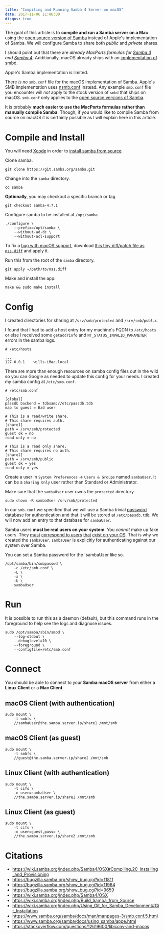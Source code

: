 ```yaml
---
title: "Compiling and Running Samba 4 Server on macOS"
date: 2017-11-06 11:06:00
disqus: true
---
```


The goal of this article is to **compile and run a Samba server on a Mac** using the [open source version of Samba](https://www.samba.org/) instead of Apple's implementation of Samba. We will configure Samba to share both _public_ and _private_ shares.

I should point out that there are _already MacPorts formulas for [Samba 3](https://github.com/macports/macports-ports/blob/master/net/samba3/Portfile) and [Samba 4](https://github.com/macports/macports-ports/blob/master/net/samba4/Portfile)_. Additionally, macOS already ships with an [implementation of smbd](https://developer.apple.com/legacy/library/documentation/Darwin/Reference/ManPages/man8/smbd.8.html).

Apple's Samba implementation is limited.

There _is no_ `smb.conf` file for the macOS implementation of Samba. Apple's SMB implementation uses [nsmb.conf](https://developer.apple.com/legacy/library/documentation/Darwin/Reference/ManPages/man5/nsmb.conf.5.html) instead. Any example `smb.conf` file you encounter will _not_ apply to the stock version of `smbd` that ships on macOS. `smb.conf` only applies to the [open source versions of Samba](https://www.samba.org/).

It is probably **much easier to use the MacPorts formulas rather than manually compile Samba**. Though, if you would like to compile Samba from source on macOS it is certainly possible as I will explain here in this article.

# Compile and Install

You will need [Xcode](https://developer.apple.com/xcode/) in order to [install samba from source](https://wiki.samba.org/index.php/Build_Samba_from_Source).

Clone samba.

```
git clone https://git.samba.org/samba.git
```

Change into the `samba` directory.

```
cd samba
```

**Optionally**, you may checkout a specific branch or tag.

```
git checkout samba-4.7.1
```

Configure samba to be installed at `/opt/samba`.

```
./configure \
	--prefix=/opt/samba \
	--without-ad-dc \
	--without-acl-support
```

To fix a [bug with macOS support](https://bugzilla.samba.org/show_bug.cgi?id=11984), download [this tiny diff/patch file as `nss.diff`](/assets/compile-samba-macos/nss.diff) and apply it.

Run this from the root of the `samba` directory.

```
git apply ~/path/to/nss.diff
```

Make and install the app.

```
make && sudo make install
```

# Config

I created directories for sharing at `/srv/smb/protected` and `/srv/smb/public`.

I found that I had to add a host entry for my machine's FQDN to `/etc/hosts` or else I received some `getaddrinfo` and `NT_STATUS_INVALID_PARAMETER` errors in the samba logs.

```
# /etc/hosts

...
127.0.0.1    wills-iMac.local
```

There are more than enough resources on samba config files out in the wild so you can Google as needed to update this config for your needs. I created my samba config at `/etc/smb.conf`.

```
# /etc/smb.conf

[global]
passdb backend = tdbsam://etc/passdb.tdb
map to guest = Bad user

# This is a read/write share.
# This share requires auth.
[share1]
path = /srv/smb/protected
guest ok = no
read only = no

# This is a read only share.
# This share requires no auth.
[share2]
path = /srv/smb/public
guest ok = yes
read only = yes
```

Create a user in `System Preferences` -> `Users & Groups` named `sambaUser`. It can be a `Sharing Only` user rather than Standard or Administrator.

Make sure that the `sambaUser` user owns the `protected` directory.

```
sudo chown -R sambaUser /srv/smb/protected
```

In our `smb.conf` we specified that we will use a Samba trivial [password database](https://www.samba.org/samba/docs/man/Samba-HOWTO-Collection/passdb.html#id2592649) for authentication and that it will be stored at `/etc/passdb.tdb`. We will now add an entry to that database for `sambaUser`.

Samba users **must be real users on your system**. You _cannot_ make up fake users. They [must](https://serverfault.com/questions/541409/can-i-add-samba-users-without-having-to-add-unix-ones) [correspond to users](https://arstechnica.com/civis/viewtopic.php?t=286765) [that](https://lists.samba.org/archive/samba/2004-March/083058.html) [exist on your OS](https://ubuntuforums.org/showthread.php?t=825686). That is why we created the `sambaUser`. `sambaUser` is explicitly for authenticating against our system over Samba.

You can set a Samba password for the `sambaUser like so.

```
/opt/samba/bin/smbpasswd \
	-c /etc/smb.conf \
	-L \
	-a \
	-U \
	sambaUser
```

# Run

It is possible to run this as a daemon (default), but this command runs in the foreground to help see the logs and diagnose issues.

```
sudo /opt/samba/sbin/smbd \
	--log-stdout \
	--debuglevel=10 \
	--foreground \
	--configfile=/etc/smb.conf
```

# Connect

You should be able to connect to your **Samba macOS server** from either a **Linux Client** or a **Mac Client**.

## macOS Client (with authentication)

```
sudo mount \
	-t smbfs \
	//sambaUser@the.samba.server.ip/share1 /mnt/smb
```

## macOS Client (as guest)

```
sudo mount \
	-t smbfs \
	//guest@the.samba.server.ip/share2 /mnt/smb
```

## Linux Client (with authentication)

```
sudo mount \
	-t cifs \
	-o user=sambaUser \
	//the.samba.server.ip/share1 /mnt/smb
```

## Linux Client (as guest)

```
sudo mount \
	-t cifs \
	-o user=guest,pass= \
	//the.samba.server.ip/share2 /mnt/smb
```

# Citations

* https://wiki.samba.org/index.php/Samba4/OSX#Compiling.2C_Installing_and_Provisioning
* https://bugzilla.samba.org/show_bug.cgi?id=11811
* https://bugzilla.samba.org/show_bug.cgi?id=11984
* https://bugzilla.samba.org/show_bug.cgi?id=9659
* https://wiki.samba.org/index.php/Samba4/OSX
* https://wiki.samba.org/index.php/Build_Samba_from_Source
* https://wiki.samba.org/index.php/Using_Git_for_Samba_Development#Git_Installation
* https://www.samba.org/samba/docs/man/manpages-3/smb.conf.5.html
* https://www.samba.org/samba/docs/using_samba/appe.html
* https://stackoverflow.com/questions/12619600/libiconv-and-macos
